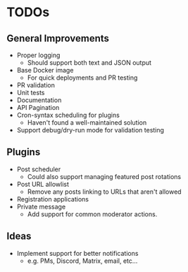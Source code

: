 # TODOs

## General Improvements
* Proper logging
  * Should support both text and JSON output
* Base Docker image
  * For quick deployments and PR testing
* PR validation
* Unit tests
* Documentation
* API Pagination
* Cron-syntax scheduling for plugins
  * Haven't found a well-maintained solution
* Support debug/dry-run mode for validation testing

## Plugins
* Post scheduler
  * Could also support managing featured post rotations
* Post URL allowlist
  * Remove any posts linking to URLs that aren't allowed
* Registration applications
* Private message
  * Add support for common moderator actions.

## Ideas
* Implement support for better notifications
  * e.g. PMs, Discord, Matrix, email, etc...
